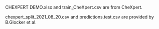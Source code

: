 

CHEXPERT DEMO.xlsx and train_CheXpert.csv are from CheXpert.

chexpert_split_2021_08_20.csv and predictions.test.csv are provided by B.Glocker et al.
